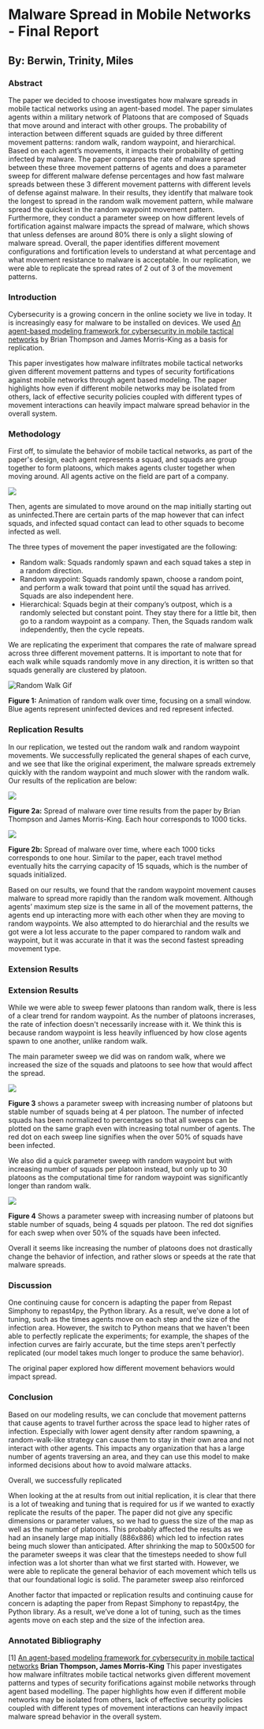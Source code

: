 # Malware Spread in Mobile Networks - Final Report

## By: Berwin, Trinity, Miles

### Abstract

The paper we decided to choose investigates how malware spreads in mobile tactical networks using an agent-based model. The paper simulates agents within a military network of Platoons that are composed of Squads that move around and interact with other groups. The probability of interaction between different squads are guided by three different movement patterns: random walk, random waypoint, and hierarchical. Based on each agent’s movements, it impacts their probability of getting infected by malware. The paper compares the rate of malware spread between these three movement patterns of agents and does a parameter sweep for different malware defense percentages and how fast malware spreads between these 3 different movement patterns with different levels of defense against malware. In their results, they identify that malware took the longest to spread in the random walk movement pattern, while malware spread the quickest in the random waypoint movement pattern. Furthermore, they conduct a parameter sweep on how different levels of fortification against malware impacts the spread of malware, which shows that unless defenses are around 80% there is only a slight slowing of malware spread. Overall, the paper identifies different movement configurations and fortification levels to understand at what percentage and what movement resistance to malware is acceptable. In our replication, we were able to replicate the spread rates of 2 out of 3 of the movement patterns.

### Introduction

Cybersecurity is a growing concern in the online society we live in today. It is increasingly easy for malware to be installed on devices. We used [An agent-based modeling framework for cybersecurity in mobile tactical networks](https://journals.sagepub.com/doi/10.1177/1548512917738858) by Brian Thompson and James Morris-King as a basis for replication.

This paper investigates how malware infiltrates mobile tactical networks given different movement patterns and types of security fortifications against mobile networks through agent based modeling. The paper highlights how even if different mobile networks may be isolated from others, lack of effective security policies coupled with different types of movement interactions can heavily impact malware spread behavior in the overall system.

### Methodology

First off, to simulate the behavior of mobile tactical networks, as part of the paper's design, each agent represents a squad, and squads are group together to form platoons, which makes agents cluster together when moving around. All agents active on the field are part of a company. 

![](img/paper_grouping.jpeg)

Then, agents are simulated to move around on the map initially starting out as uninfected.There are certain parts of the map however that can infect squads, and infected squad contact can lead to other squads to become infected as well. 

The three types of movement the paper investigated are the following:

- Random walk: Squads randomly spawn and each squad takes a step in a random direction.
- Random waypoint: Squads randomly spawn, choose a random point, and perform a walk toward that point until the squad has arrived. Squads are also independent here.
- Hierarchical: Squads begin at their company’s outpost, which is a randomly selected but constant point. They stay there for a little bit, then go to a random waypoint as a company. Then, the Squads random walk independently, then the cycle repeats.

 We are replicating the experiment that compares the rate of malware spread across three different movement patterns. It is important to note that for each walk while squads randomly move in any direction, it is written so that squads generally are clustered by platoon.


![Random Walk Gif](img/walk.gif)

**Figure 1:** Animation of random walk over time, focusing on a small window. Blue agents represent uninfected devices and red represent infected.

<!-- ![](img/malware_spread.jpeg) -->



### Replication Results

In our replication, we tested out the random walk and random waypoint movements. We successfully replicated the general shapes of each curve, and we see that like the original experiment, the malware spreads extremely quickly with the random waypoint and much slower with the random walk. Our results of the replication are below:

<!-- ![](img/paper_spread.jpeg) -->

![](img/paper_spread.png)

**Figure 2a:** Spread of malware over time results from the paper by Brian Thompson and James Morris-King. Each hour corresponds to 1000 ticks. 

![](img/heirarchial.png)

**Figure 2b:**
 Spread of malware over time, where each 1000 ticks corresponds to one hour. Similar to the paper, each travel method eventually hits the carrying capacity of 15 squads, which is the number of squads initialized.

Based on our results, we found that the random waypoint movement causes malware to spread more rapidly than the random walk movement. Although agents’ maximum step size is the same in all of the movement patterns, the agents end up interacting more with each other when they are moving to random waypoints. We also attempted to do hierarchial and the results we got were a lot less accurate to the paper compared to random walk and waypoint, but it was accurate in that it was the second fastest spreading movement type. 

### Extension Results

### Extension Results

While we were able to sweep fewer platoons than random walk, there is less of a clear trend for random waypoint. As the number of platoons increrases, the rate of infection doesn't necessarily increase with it. We think this is because random waypoint is less heavily influenced by how close agents spawn to one another, unlike random walk.

The main parameter sweep we did was on random walk, where we increased the size of the squads and platoons to see how that would affect the spread. 

![](img/sweep.png)

**Figure 3** shows a parameter sweep with increasing number of platoons but stable number of squads being at 4 per platoon. The number of infected squads has been normalized to percentages so that all sweeps can be plotted on the same graph even with increasing total number of agents. The red dot on each sweep line signifies when the over 50% of squads have been infected. 

We also did a quick parameter sweep with random waypoint but with increasing number of squads per platoon instead, but only up to 30 platoons as the computational time for random waypoint was significantly longer than random walk. 

![](img/random_waypoint_sweep.png)

**Figure 4** Shows a parameter sweep with increasing number of platoons but stable number of squads, being 4 squads per platoon. The red dot signifies for each swep when over 50% of the squads have been infected. 


Overall it seems like increasing the number of platoons does not drastically change the behavior of infection, and rather slows or speeds at the rate that malware spreads. 
### Discussion

One continuing cause for concern is adapting the paper from Repast Simphony to repast4py, the Python library. As a result, we’ve done a lot of tuning, such as the times agents move on each step and the size of the infection area. However, the switch to Python means that we haven't been able to perfectly replicate the experiments; for example, the shapes of the infection curves are fairly accurate, but the time steps aren't perfectly replicated (our model takes much longer to produce the same behavior).


The original paper explored how different movement behaviors would impact spread. 

### Conclusion
Based on our modeling results, we can conclude that movement patterns that cause agents to travel further across the space lead to higher rates of infection. Especially with lower agent density after random spawning, a random-walk-like strategy can cause them to stay in their own area and not interact with other agents. This impacts any organization that has a large number of agents traversing an area, and they can use this model to make informed decisions about how to avoid malware attacks.

Overall, we successfully replicated 

When looking at the at results from out initial replication, it is clear that there is a lot of tweaking and tuning that is required for us if we wanted to exactly replicate the results of the paper. The paper did not give any specific dimensions or parameter values, so we had to guess the size of the map as well as the number of platoons. This probably affected the results as we had an insanely large map initially (886x886) which led to infection rates being much slower than anticipated. After shrinking the map to 500x500 for the parameter sweeps it was clear that the timesteps needed to show full infection was a lot shorter than what we first started with. However, we were able to replicate the general behavior of each movement which tells us that our foundational logic is solid. The parameter sweep also reinforced 

Another factor that impacted or replication results and continuing cause for concern is adapting the paper from Repast Simphony to repast4py, the Python library. As a result, we’ve done a lot of tuning, such as the times agents move on each step and the size of the infection area.

### Annotated Bibliography

[1] [An agent-based modeling framework for cybersecurity in mobile tactical networks](https://journals.sagepub.com/doi/10.1177/1548512917738858) **Brian Thompson, James Morris-King**
This paper investigates how malware infiltrates mobile tactical networks given different movement patterns and types of security forifications against mobile networks through agent based modelling. The paper highlights how even if different mobile networks may be isolated from others, lack of effective security policies coupled with different types of movement interactions can heavily impact malware spread behavior in the overall system.
